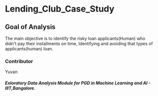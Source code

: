 # Lending_Club_Case_Study

## Goal of Analysis

The main objective is to identify the risky loan applicants(Human) who didn't pay their installments on time,
Identifying and avoiding that types of applicants(human) loan.

### Contributor

Yuvan 




##### Exloratory Data Analysis Module for PGD in Machine Learning and AI - IIIT,Bangalore.

